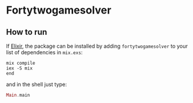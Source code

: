 # Fortytwogamesolver
## How to run

If [Elixir](https://elixir-lang.org/), the package can be installed
by adding `fortytwogamesolver` to your list of dependencies in `mix.exs`:

```
mix compile
iex -S mix
end
```

and in the shell just type:

```elixir
Main.main
```